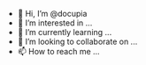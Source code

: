 - 👋 Hi, I’m @docupia
- 👀 I’m interested in ...
- 🌱 I’m currently learning ...
- 💞️ I’m looking to collaborate on ...
- 📫 How to reach me ...

<!---
docupia/docupia is a ✨ special ✨ repository because its `README.md` (this file) appears on your GitHub profile.
You can click the Preview link to take a look at your changes.
--->
